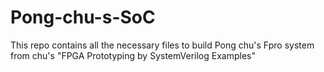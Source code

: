 # Pong-chu-s-SoC
This repo contains all the necessary files to build Pong chu's Fpro system from chu's "FPGA Prototyping by SystemVerilog Examples"
